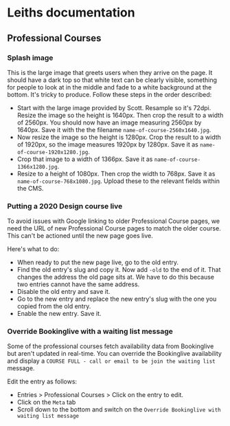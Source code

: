 # Leiths documentation

## Professional Courses

### Splash image
This is the large image that greets users when they arrive on the page. It should have a dark top so that white text can be clearly visible, something for people to look at in the middle and fade to a white background at the bottom. It's tricky to produce. Follow these steps in the order described:
- Start with the large image provided by Scott. Resample so it's 72dpi. Resize the image so the height is 1640px. Then crop the result to a width of 2560px. You should now have an image measuring 2560px by 1640px. Save it with the the filename `name-of-course-2560x1640.jpg`.
- Now resize the image so the height is 1280px. Crop the result to a width of 1920px, so the image measures 1920px by 1280px. Save it as `name-of-course-1920x1280.jpg`.
- Crop that image to a width of 1366px. Save it as `name-of-course-1366x1280.jpg`.
- Resize to a height of 1080px. Then crop the width to 768px. Save it as `name-of-course-768x1080.jpg`.
Upload these to the relevant fields within the CMS.

### Putting a 2020 Design course live
To avoid issues with Google linking to older Professional Course pages, we need the URL of new Professional Course pages to match the older course. This can't be actioned until the new page goes live.

Here's what to do:
- When ready to put the new page live, go to the old entry.
- Find the old entry's slug and copy it. Now add `-old` to the end of it. That changes the address the old page sits at. We have to do this because two entries cannot have the same address.
- Disable the old entry and save it.
- Go to the new entry and replace the new entry's slug with the one you copied from the old entry.
- Enable the new entry. Save it.

### Override Bookinglive with a waiting list message
Some of the professional courses fetch availability data from Bookinglive but aren't updated in real-time. You can override the Bookinglive availability and display a `COURSE FULL - call or email to be join the waiting list` message.

Edit the entry as follows:
- Entries > Professional Courses > Click on the entry to edit.
- Click on the `Meta` tab
- Scroll down to the bottom and switch on the `Override Bookinglive with waiting list message` 
